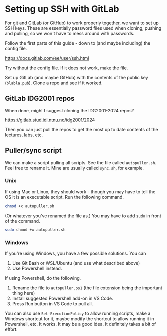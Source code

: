 # Setting up SSH with GitLab
For git and GitLab (or GitHub) to work properly together, we want to set up SSH keys. These are essentially password files used when cloning, pushing and pulling, so we won't have to mess around with passwords.

Follow the first parts of this guide - down to (and maybe including) the config file.

https://docs.gitlab.com/ee/user/ssh.html

Try without the config file. If it does not work, make the file.

Set up GitLab (and maybe GitHub) with the contents of the public key (`blabla.pub`). Clone a repo and see if it worked.


## GitLab IDG2001 repos
When done, might I suggest cloning the IDG2001-2024 repos?

https://gitlab.stud.idi.ntnu.no/idg2001/2024

Then you can just pull the repos to get the most up to date contents of the lectures, labs, etc.


## Puller/sync script
We can make a script pulling all scripts. See the file called `autopuller.sh`. Feel free to rename it. Mine are usually called `sync.sh`, for example.

### Unix
If using Mac or Linux, they should work - though you may have to tell the OS it is an executable script. Run the following command.

```bash
chmod +x autopuller.sh
```

(Or whatever you've renamed the file as.) You may have to add `sudo` in front of the command.

```bash
sudo chmod +x autopuller.sh
```

### Windows
If you're using Windows, you have a few possible solutions. You can

1. Use Git Bash or WSL/Ubuntu (and use what described above)
2. Use Powershell instead.

If using Powershell, do the following.

1. Rename the file to `autopuller.ps1` (the file extension being the important thing here)
2. Install suggested Powershell add-on in VS Code.
3. Press Run button in VS Code to pull all.

You can also use `Set-ExecutionPolicy` to allow running scripts, make a Windows shortcut for it, maybe modify the shortcut to allow running it in Powershell, etc. It works. It may be a good idea. It definitely takes a bit of effort.
